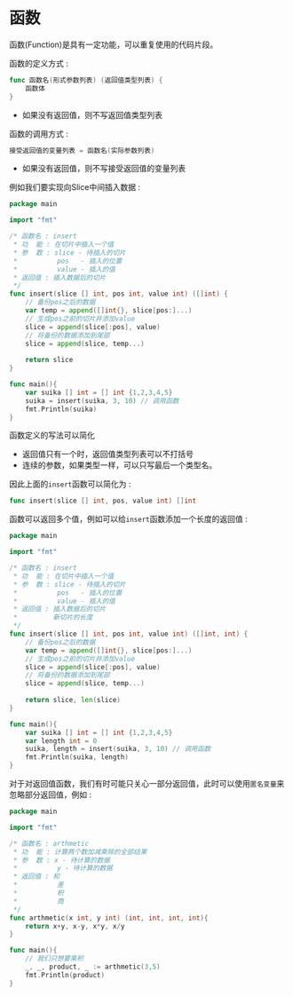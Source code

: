 # 函数
函数(Function)是具有一定功能，可以重复使用的代码片段。

函数的定义方式 :  
```Go
func 函数名(形式参数列表) (返回值类型列表) {
    函数体
}
```
* 如果没有返回值，则不写返回值类型列表

函数的调用方式 :  
```Go
接受返回值的变量列表 = 函数名(实际参数列表)
```
* 如果没有返回值，则不写接受返回值的变量列表

例如我们要实现向Slice中间插入数据 :  
```Go
package main

import "fmt"

/* 函数名 : insert
 * 功  能 : 在切片中插入一个值
 * 参  数 : slice - 待插入的切片
 *          pos   - 插入的位置
 *          value - 插入的值
 * 返回值 : 插入数据后的切片
 */
func insert(slice [] int, pos int, value int) ([]int) {
    // 备份pos之后的数据
    var temp = append([]int{}, slice[pos:]...)
    // 生成pos之前的切片并添加value
    slice = append(slice[:pos], value)
    // 将备份的数据添加到尾部
    slice = append(slice, temp...)
    
    return slice
}

func main(){
    var suika [] int = [] int {1,2,3,4,5}
    suika = insert(suika, 3, 10) // 调用函数
    fmt.Println(suika)
}
```

函数定义的写法可以简化  
* 返回值只有一个时，返回值类型列表可以不打括号  
* 连续的参数，如果类型一样，可以只写最后一个类型名。  

因此上面的`insert`函数可以简化为 :  
```Go
func insert(slice [] int, pos, value int) []int
```

函数可以返回多个值，例如可以给`insert`函数添加一个长度的返回值 :  
```Go
package main

import "fmt"

/* 函数名 : insert
 * 功  能 : 在切片中插入一个值
 * 参  数 : slice - 待插入的切片
 *          pos   - 插入的位置
 *          value - 插入的值
 * 返回值 : 插入数据后的切片
 *         新切片的长度
 */
func insert(slice [] int, pos int, value int) ([]int, int) {
    // 备份pos之后的数据
    var temp = append([]int{}, slice[pos:]...)
    // 生成pos之前的切片并添加value
    slice = append(slice[:pos], value)
    // 将备份的数据添加到尾部
    slice = append(slice, temp...)
    
    return slice, len(slice)
}

func main(){
    var suika [] int = [] int {1,2,3,4,5}
    var length int = 0
    suika, length = insert(suika, 3, 10) // 调用函数
    fmt.Println(suika, length)
}
```
对于对返回值函数，我们有时可能只关心一部分返回值，此时可以使用`匿名变量`来忽略部分返回值，例如 :  
```Go
package main

import "fmt"

/* 函数名 : arthmetic
 * 功  能 : 计算两个数加减乘除的全部结果
 * 参  数 : x - 待计算的数据
 *          y - 待计算的数据
 * 返回值 : 和
 *          差
 *          积
 *          商
 */
func arthmetic(x int, y int) (int, int, int, int){
    return x+y, x-y, x*y, x/y
}

func main(){
    // 我们只想要乘积
    _, _, product, _ := arthmetic(3,5)
    fmt.Println(product)
}
```